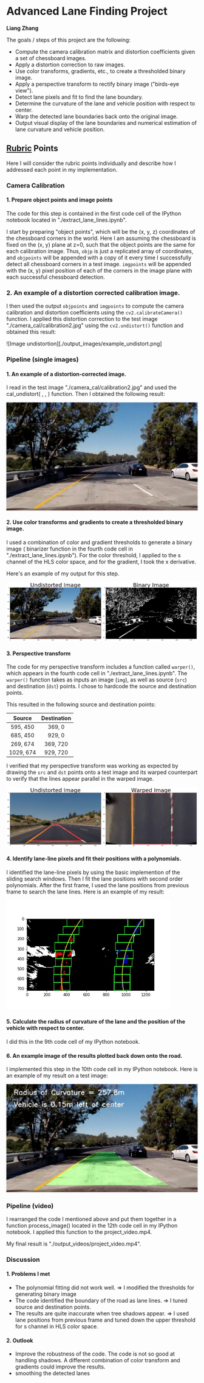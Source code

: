 # Advanced Lane Finding Project
**Liang Zhang**

The goals / steps of this project are the following:

* Compute the camera calibration matrix and distortion coefficients given a set of chessboard images.
* Apply a distortion correction to raw images.
* Use color transforms, gradients, etc., to create a thresholded binary image.
* Apply a perspective transform to rectify binary image ("birds-eye view").
* Detect lane pixels and fit to find the lane boundary.
* Determine the curvature of the lane and vehicle position with respect to center.
* Warp the detected lane boundaries back onto the original image.
* Output visual display of the lane boundaries and numerical estimation of lane curvature and vehicle position.

## [Rubric](https://review.udacity.com/#!/rubrics/571/view) Points

Here I will consider the rubric points individually and describe how I addressed each point in my implementation.  


### Camera Calibration

#### 1. Prepare object points and image points 
The code for this step is contained in the first code cell of the IPython notebook located in "./extract_lane_lines.ipynb".

I start by preparing "object points", which will be the (x, y, z) coordinates of the chessboard corners in the world. Here I am assuming the chessboard is fixed on the (x, y) plane at z=0, such that the object points are the same for each calibration image.  Thus, `objp` is just a replicated array of coordinates, and `objpoints` will be appended with a copy of it every time I successfully detect all chessboard corners in a test image.  `imgpoints` will be appended with the (x, y) pixel position of each of the corners in the image plane with each successful chessboard detection.  

### 2. An example of a distortion corrected calibration image.

I then used the output `objpoints` and `imgpoints` to compute the camera calibration and distortion coefficients using the `cv2.calibrateCamera()` function.  I applied this distortion correction to the test image "./camera_cal/calibration2.jpg" using the `cv2.undistort()` function and obtained this result: 

![Image undistortion][./output_images/example_undistort.png]

### Pipeline (single images)

#### 1. An example of a distortion-corrected image.

I read in the test image "./camera_cal/calibration2.jpg" and used the cal_undistort( , , ) function. Then I obtained the following result:

![Undistorted image](./output_images/example_undistort.jpg)

#### 2. Use color transforms and gradients to create a thresholded binary image. 

I used a combination of color and gradient thresholds to generate a binary image ( binarizer function in the fourth code cell in "./extract_lane_lines.ipynb"). For the color threshold, I applied to the s channel of the HLS color space, and for the gradient, I took the x derivative.

Here's an example of my output for this step.  

![Binary image](./output_images/example_binary.png)

#### 3. Perspective transform 
The code for my perspective transform includes a function called `warper()`, which appears in the fourth code cell in "./extract_lane_lines.ipynb". The `warper()` function takes as inputs an image (`img`), as well as source (`src`) and destination (`dst`) points.  I chose to  hardcode the source and destination points.

This resulted in the following source and destination points:

| Source        | Destination   | 
|:-------------:|:-------------:| 
| 595, 450      | 369, 0        | 
| 685, 450      | 929, 0      |
| 269, 674     | 369, 720      |
| 1029, 674      | 929, 720        |

I verified that my perspective transform was working as expected by drawing the `src` and `dst` points onto a test image and its warped counterpart to verify that the lines appear parallel in the warped image.

![Warped image](./output_images/example_birdview.png)

#### 4. Identify lane-line pixels and fit their positions with a polynomials.

I identified the lane-line pixels by using the basic implemention of the sliding search windows. Then I fit the lane positions with second order polynomials. After the first frame, I used the lane positions from previous frame to search the lane lines. Here is an example of my result:

![Fit lines](./output_images/example_fit_lines.jpg)

#### 5. Calculate the radius of curvature of the lane and the position of the vehicle with respect to center.

I did this in the 9th code cell of my IPython notebook.

#### 6. An example image of the results plotted back down onto the road.

I implemented this step in the 10th code cell in my IPython notebook.  Here is an example of my result on a test image:

![Output image](./output_images/example_output.jpg)

### Pipeline (video)

I rearranged the code I mentioned above and put them together in a function process_image() located in the 12th code cell in my IPython notebook. I applied this function to the project_video.mp4.

My final result is "./output_videos/project_video.mp4".

### Discussion

#### 1. Problems I met
* The polynomial fitting did not work well.  => I modified the thresholds for generating binary image
* The code identified the boundary of the road as lane lines. => I tuned source and destination points. 
* The results are quite inaccurate when tree shadows appear. => I used lane positions from previous frame and tuned down the upper threshold for s channel in HLS color space.

#### 2. Outlook
* Improve the robustness of the code. The code is not so good at handling shadows. A different combination of color transform and gradients could improve the results.
* smoothing the detected lanes
